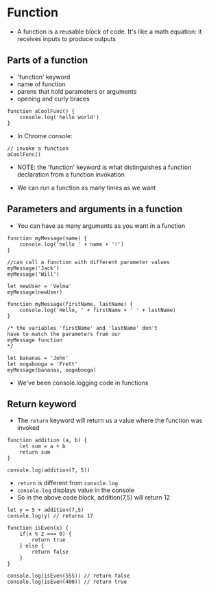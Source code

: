 # Function

- A function is a reusable block of code. It's like a math equation: it receives inputs to produce outputs

## Parts of a function

* 'function' keyword
* name of function
* parens that hold parameters or arguments
* opening and curly braces

```
function aCoolFunc() {
    console.log('hello world')
}
```

- In Chrome console: 

```
// invoke a function
aCoolFunc()
```

- NOTE: the 'function' keyword is what 
distinguishes a function declaration from 
a function invokation

- We can run a function as many times as we want

## Parameters and arguments in a function

* You can have as many arguments as you want in a function

```
function myMessage(name) {
    console.log('hello ' + name + '!')
}

//can call a function with different parameter values
myMessage('Jack')
myMessage('Will')

let newUser = 'Velma'
myMessage(newUser)
```

```
function myMessage(firstName, lastName) {
    console.log('Hello, ' + firstName + ' ' + lastName)
}

/* the variables 'firstName' and 'lastName' don't
have to match the parameters from our 
myMessage function
*/

let bananas = 'John'
let oogabooga = 'Frett'
myMessage(bananas, oogabooga)
```

- We've been console.logging code in functions

## Return keyword
* The `return` keyword will return us a value where
the function was invoked

```
function addition (a, b) {
    let sum = a + b
    return sum
}

console.log(addition(7, 5))
```

* `return` is different from `console.log`
* `console.log` displays value in the console
* So in the above code block, addition(7,5) will return 12

```
let y = 5 + addition(7,5)
console.log(y) // returns 17
```

```
function isEven(x) {
    if(x % 2 === 0) {
        return true
    } else {
        return false
    }
}

console.log(isEven(555)) // return false
console.log(isEven(400)) // return true
```